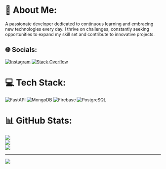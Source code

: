 # 💫 About Me:
A passionate developer dedicated to continuous learning and embracing new technologies every day. I thrive on challenges, constantly seeking opportunities to expand my skill set and contribute to innovative projects.


## 🌐 Socials:
[![Instagram](https://img.shields.io/badge/Instagram-%23E4405F.svg?logo=Instagram&logoColor=white)](https://instagram.com/_sakthii_24) [![Stack Overflow](https://img.shields.io/badge/-Stackoverflow-FE7A16?logo=stack-overflow&logoColor=white)](https://stackoverflow.com/users/23518756) 

# 💻 Tech Stack:
![FastAPI](https://img.shields.io/badge/FastAPI-005571?style=for-the-badge&logo=fastapi)
![MongoDB](https://img.shields.io/badge/MongoDB-%234ea94b.svg?style=for-the-badge&logo=mongodb&logoColor=white)
![Firebase](https://img.shields.io/badge/firebase-%23039BE5.svg?style=for-the-badge&logo=firebase)
![PostgreSQL](https://img.shields.io/badge/PostgreSQL-336791?style=for-the-badge&logo=postgresql&logoColor=white)

# 📊 GitHub Stats:
![](https://github-readme-stats.vercel.app/api?username=SAKTHIPRAKASH28&theme=radical&hide_border=false&include_all_commits=false&count_private=false)<br/>
![](https://github-readme-streak-stats.herokuapp.com/?user=SAKTHIPRAKASH28&theme=radical&hide_border=false)<br/>
![](https://github-readme-stats.vercel.app/api/top-langs/?username=SAKTHIPRAKASH28&theme=radical&hide_border=false&include_all_commits=false&count_private=false&layout=compact)

---
[![](https://visitcount.itsvg.in/api?id=SAKTHIPRAKASH28&icon=0&color=0)](https://visitcount.itsvg.in)

<!-- Proudly created with GPRM ( https://gprm.itsvg.in ) -->

